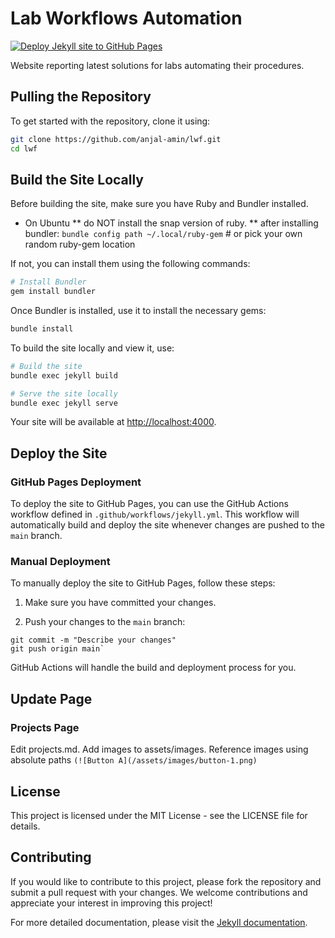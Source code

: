 Lab Workflows Automation
========================

[![Deploy Jekyll site to GitHub Pages](https://github.com/anjal-amin/lwf/actions/workflows/jekyll.yml/badge.svg)](https://github.com/anjal-amin/lwf/actions/workflows/jekyll.yml)

Website reporting latest solutions for labs automating their procedures.

Pulling the Repository
----------------------

To get started with the repository, clone it using:

````bash
git clone https://github.com/anjal-amin/lwf.git
cd lwf
````

Build the Site Locally
----------------------

Before building the site, make sure you have Ruby and Bundler installed. 

* On Ubuntu
** do NOT install the snap version of ruby.
** after installing bundler: `bundle config path ~/.local/ruby-gem` # or pick your own random ruby-gem location

If not, you can install them using the following commands:

````bash
# Install Bundler
gem install bundler
````

Once Bundler is installed, use it to install the necessary gems:

````bash
bundle install
````

To build the site locally and view it, use:

````bash
# Build the site
bundle exec jekyll build

# Serve the site locally
bundle exec jekyll serve
````

Your site will be available at <http://localhost:4000>.

Deploy the Site
---------------

### GitHub Pages Deployment

To deploy the site to GitHub Pages, you can use the GitHub Actions workflow defined in `.github/workflows/jekyll.yml`. This workflow will automatically build and deploy the site whenever changes are pushed to the `main` branch.

### Manual Deployment

To manually deploy the site to GitHub Pages, follow these steps:

1.  Make sure you have committed your changes.

2.  Push your changes to the `main` branch:

````git add .
git commit -m "Describe your changes"
git push origin main`
````
GitHub Actions will handle the build and deployment process for you.

Update Page
---------------

### Projects Page

Edit projects.md.
Add images to assets/images.
Reference images using absolute paths ```(![Button A](/assets/images/button-1.png)```

License
-------

This project is licensed under the MIT License - see the LICENSE file for details.

Contributing
------------

If you would like to contribute to this project, please fork the repository and submit a pull request with your changes. We welcome contributions and appreciate your interest in improving this project!

For more detailed documentation, please visit the [Jekyll documentation](https://jekyllrb.com/docs/).
